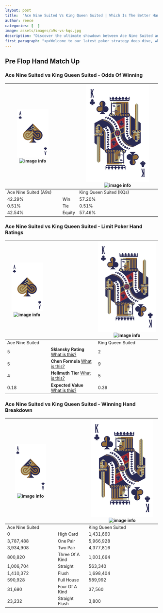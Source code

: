 ```yaml
---
layout: post
title:  "Ace Nine Suited Vs King Queen Suited | Which Is The Better Hand In Poker? A Complete Guide"
author: reece
categories: [  ]
image: assets/images/a9s-vs-kqs.jpg
description: "Discover the ultimate showdown between Ace Nine Suited and King Queen Suited in poker! Uncover the odds, strategies, and scenarios where one hand triumphs over the other. Get ready to up your poker game with this thrilling analysis."
first_paragraph: "<p>Welcome to our latest poker strategy deep dive, where we're pitting two distinct hands against each other in a high-stakes showdown: Ace Nine Suited vs King Queen Suited.</p><p>In the dynamic world of poker, every decision counts, and knowing which hand holds the upper hand is key to your success at the table.</p><p>In this article, we'll dissect these two hands, explore the scenarios where one dominates the other, and equip you with the knowledge to make strategic choices that can tip the odds in your favor.</p><p>Get ready to unravel the intriguing dynamics of these poker hands and elevate your game to new heights.</p>"
---
```




[comment]: # (sp0)

## Pre Flop Hand Match Up

<div class="table hand-ratings" markdown="1"> 



### Ace Nine Suited vs King Queen Suited - Odds Of Winning


    
| ![image info](assets/images/hand1/A.png) ![image info](assets/images/hand1/9s.png) |  | ![image info](assets/images/hand2/K.png) ![image info](assets/images/hand2/Qs.png) |
| -------- | -------- | -------- |
| Ace Nine Suited (A9s) |  | King Queen Suited (KQs) |
| 42.29% | Win | 57.20% |
| 0.51% | Tie | 0.51% |
| 42.54% | Equity | 57.46% |




[comment]: # (sp1)



### Ace Nine Suited vs King Queen Suited - Limit Poker Hand Ratings


    
| ![image info](assets/images/hand1/A.png) ![image info](assets/images/hand1/9s.png) |  | ![image info](assets/images/hand2/K.png) ![image info](assets/images/hand2/Qs.png) |
| -------- | -------- | -------- |
| Ace Nine Suited |  | King Queen Suited |
| 5 | **Sklansky Rating** [What is this?](/sklansky-rating-explained) | 2 |
| 5 | **Chen Formula** [What is this?](/chen-formula-explained) | 9 |
| 4 | **Hellmuth Tier** [What is this?](/Hellmuth-tier-explained) | 5 |
| 0.18 | **Expected Value** [What is this?](/expected-value-explained) | 0.39 |




[comment]: # (sp2)



### Ace Nine Suited vs King Queen Suited - Winning Hand Breakdown


    
| ![image info](assets/images/hand1/A.png) ![image info](assets/images/hand1/9s.png) |  | ![image info](assets/images/hand2/K.png) ![image info](assets/images/hand2/Qs.png) |
| -------- | -------- | -------- |
| Ace Nine Suited |  | King Queen Suited |
| 0 | High Card | 1,431,660 |
| 3,787,488 | One Pair | 5,966,928 |
| 3,934,908 | Two Pair | 4,377,816 |
| 800,820 | Three Of A Kind | 1,001,664 |
| 1,006,704 | Straight | 563,340 |
| 1,410,372 | Flush | 1,698,404 |
| 590,928 | Full House | 589,992 |
| 31,680 | Four Of A Kind | 37,560 |
| 23,232 | Straight Flush | 3,800 |




[comment]: # (sp3)



</div>

[comment]: # (sp4)



[comment]: # (sp5)

